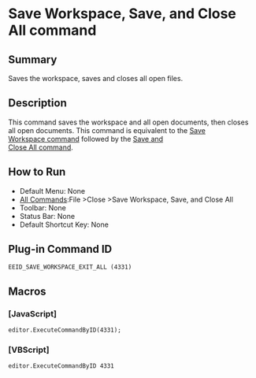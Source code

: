 # Save Workspace, Save, and Close All command

## Summary

Saves the workspace, saves and closes all open files.

## Description

This command saves the workspace and all open documents, then closes all open documents. This command is equivalent to the [Save \
Workspace command](save_workspace) followed by the [Save and \
Close All command](save_exit_all).

## How to Run

- Default Menu: None
- [All Commands](../tools/all_commands):File \>Close
\>Save Workspace, Save, and Close All
- Toolbar: None
- Status Bar: None
- Default Shortcut Key: None

## Plug-in Command ID

```
EEID_SAVE_WORKSPACE_EXIT_ALL (4331)```

## Macros

### \[JavaScript\]

```
editor.ExecuteCommandByID(4331);
```

### \[VBScript\]

```
editor.ExecuteCommandByID 4331
```
